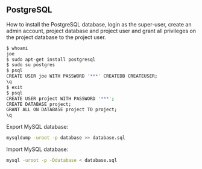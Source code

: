 PostgreSQL
----------

How to install the PostgreSQL database, login as the super-user, create an admin account, 
project database and project user and grant all privileges on the project database to the project user.

```bash
$ whoami 
joe
$ sudo apt-get install postgresql
$ sudo su postgres
$ psql
CREATE USER joe WITH PASSWORD '***' CREATEDB CREATEUSER;
\q
$ exit
$ psql  
CREATE USER project WITH PASSWORD '***';
CREATE DATABASE project;
GRANT ALL ON DATABASE project TO project;
\q
```

Export MySQL database:

```bash
mysqldump -uroot -p database >> database.sql
```

Import MySQL database:

```bash
mysql -uroot -p -Ddatabase < database.sql
```